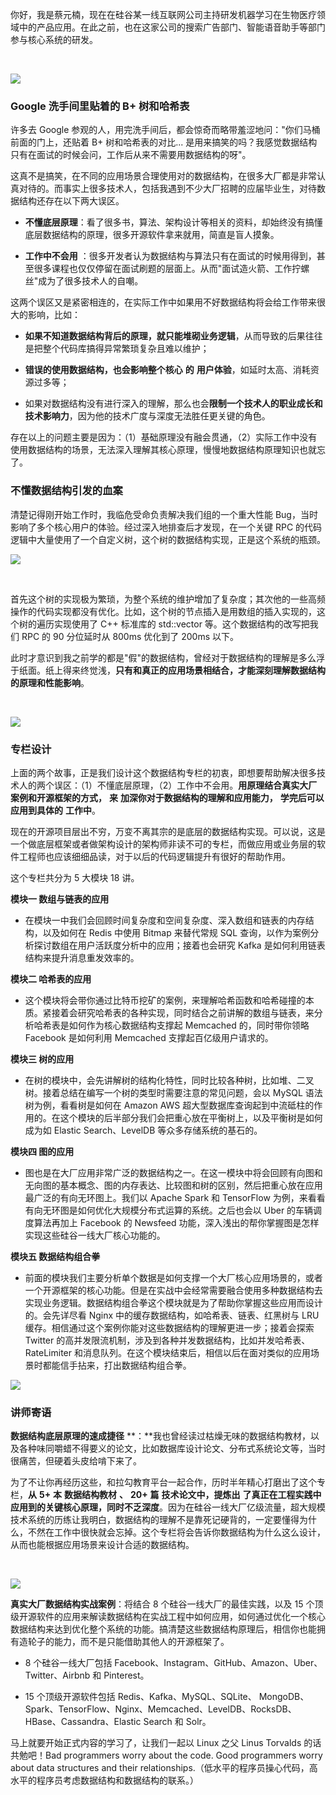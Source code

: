 你好，我是蔡元楠，现在在硅谷某一线互联网公司主持研发机器学习在生物医疗领域中的产品应用。在此之前，也在这家公司的搜索广告部门、智能语音助手等部门参与核心系统的研发。

<br />

![](https://s0.lgstatic.com/i/image3/M01/56/51/CgpOIF3vZmmAL-aRAABZ3pUggvU160.png)

### Google 洗手间里贴着的 B+ 树和哈希表

许多去 Google 参观的人，用完洗手间后，都会惊奇而略带羞涩地问："你们马桶前面的门上，还贴着 B+ 树和哈希表的对比... 是用来搞笑的吗？我感觉数据结构只有在面试的时候会问，工作后从来不需要用数据结构的呀"。

这真不是搞笑，在不同的应用场景合理使用对的数据结构，在很多大厂都是非常认真对待的。而事实上很多技术人，包括我遇到不少大厂招聘的应届毕业生，对待数据结构还存在以下两大误区。

* **不懂底层原理**：看了很多书，算法、架构设计等相关的资料，却始终没有搞懂底层数据结构的原理，很多开源软件拿来就用，简直是盲人摸象。

* **工作中不会用** ：很多开发者认为数据结构与算法只有在面试的时候用得到，甚至很多课程也仅仅停留在面试刷题的层面上。从而"面试造火箭、工作拧螺丝"成为了很多技术人的自嘲。

这两个误区又是紧密相连的，在实际工作中如果用不好数据结构将会给工作带来很大的影响，比如：

* **如果不知道数据结构背后的原理，就只能堆砌业务逻辑**，从而导致的后果往往是把整个代码库搞得异常繁琐复杂且难以维护；

* **错误的使用数据结构，也会影响整个核心** **的** **用户体验**，如延时太高、消耗资源过多等；

* 如果对数据结构没有进行深入的理解，那么也会**限制一个技术人的职业成长和技术影响力**，因为他的技术广度与深度无法胜任更关键的角色。

存在以上的问题主要是因为：（1）基础原理没有融会贯通，（2）实际工作中没有使用数据结构的场景，无法深入理解其核心原理，慢慢地数据结构原理知识也就忘了。

### **不懂数据结构引发的血案**

清楚记得刚开始工作时，我临危受命负责解决我们组的一个重大性能 Bug，当时影响了多个核心用户的体验。经过深入地排查后才发现，在一个关键 RPC 的代码逻辑中大量使用了一个自定义树，这个树的数据结构实现，正是这个系统的瓶颈。

![](https://s0.lgstatic.com/i/image3/M01/56/52/CgpOIF3vZuaAJttsAABYcF4LA_U244.png)

<br />

首先这个树的实现极为繁琐，为整个系统的维护增加了复杂度；其次他的一些高频操作的代码实现都没有优化。比如，这个树的节点插入是用数组的插入实现的，这个树的遍历实现使用了 C++ 标准库的 std::vector 等。这个数据结构的改写把我们 RPC 的 90 分位延时从 800ms 优化到了 200ms 以下。  

此时才意识到我之前学的都是"假"的数据结构，曾经对于数据结构的理解是多么浮于纸面。纸上得来终觉浅，**只有和真正的应用场景相结合，才能深刻理解数据结构的原理和性能影响**。

<br />

![](https://s0.lgstatic.com/i/image3/M01/56/52/CgpOIF3vZxWAWnmjAACdS3vJHuo359.png)

### 专栏设计

上面的两个故事，正是我们设计这个数据结构专栏的初衷，即想要帮助解决很多技术人的两个误区：（1）不懂底层原理，（2）工作中不会用。**用原理结合真实大厂案例和开源框架的方式，** **来** **加深你对于数据结构的理解和应用能力，** **学完后可以应用到具体的** **工作中**。

现在的开源项目层出不穷，万变不离其宗的是底层的数据结构实现。可以说，这是一个做底层框架或者做架构设计的架构师非读不可的专栏，而做应用或业务层的软件工程师也应该细细品读，对于以后的代码逻辑提升有很好的帮助作用。

这个专栏共分为 5 大模块 18 讲。

**模块一 数组与链表的应用**

* 在模块一中我们会回顾时间复杂度和空间复杂度、深入数组和链表的内存结构，以及如何在 Redis 中使用 Bitmap 来替代常规 SQL 查询，以作为案例分析探讨数组在用户活跃度分析中的应用；接着也会研究 Kafka 是如何利用链表结构来提升消息重发效率的。

**模块二 哈希表的应用**

* 这个模块将会带你通过比特币挖矿的案例，来理解哈希函数和哈希碰撞的本质。紧接着会研究哈希表的各种实现，同时结合之前讲解的数组与链表，来分析哈希表是如何作为核心数据结构支撑起 Memcached 的，同时带你领略 Facebook 是如何利用 Memcached 支撑起百亿级用户请求的。

**模块三 树的应用**

* 在树的模块中，会先讲解树的结构化特性，同时比较各种树，比如堆、二叉树。接着总结在编写一个树的类型时需要注意的常见问题，会以 MySQL 语法树为例，看看树是如何在 Amazon AWS 超大型数据库查询起到中流砥柱的作用的。在这个模块的后半部分我们会把重心放在平衡树上，以及平衡树是如何成为如 Elastic Search、LevelDB 等众多存储系统的基石的。

**模块四 图的应用**

* 图也是在大厂应用非常广泛的数据结构之一。在这一模块中将会回顾有向图和无向图的基本概念、图的内存表达、比较图和树的区别，然后把重心放在应用最广泛的有向无环图上。我们以 Apache Spark 和 TensorFlow 为例，来看看有向无环图是如何优化大规模分布式运算的系统。之后也会以 Uber 的车辆调度算法再加上 Facebook 的 Newsfeed 功能，深入浅出的帮你掌握图是怎样实现这些硅谷一线大厂核心功能的。

**模块五 数据结构组合拳**

* 前面的模块我们主要分析单个数据是如何支撑一个大厂核心应用场景的，或者一个开源框架的核心功能。但是在实战中会经常需要融合使用多种数据结构去实现业务逻辑。数据结构组合拳这个模块就是为了帮助你掌握这些应用而设计的。会先详尽看 Nginx 中的缓存数据结构，如哈希表、链表、红黑树与 LRU 缓存。相信通过这个案例你能对这些数据结构的理解更进一步；接着会探索 Twitter 的高并发限流机制，涉及到各种并发数据结构，比如并发哈希表、RateLimiter 和消息队列。在这个模块结束后，相信以后在面对类似的应用场景时都能信手拈来，打出数据结构组合拳。

![](https://s0.lgstatic.com/i/image3/M01/56/2A/Cgq2xl3vDlqAbRrnAAPYhGviMng817.png)

### **讲师寄语**

**数据结构底层原理的速成捷径** **：**我也曾经读过枯燥无味的数据结构教材，以及各种味同嚼蜡不得要义的论文，比如数据库设计论文、分布式系统论文等，当时很痛苦，但硬着头皮给啃下来了。

为了不让你再经历这些，和拉勾教育平台一起合作，历时半年精心打磨出了这个专栏，**从** **5+** **本** **数据结构教材** **、** **20+** **篇** **技术论文中，提炼出** **了真正在工程实践中应用到的关键核心原理，同时不乏深度**。因为在硅谷一线大厂亿级流量，超大规模技术系统的历练让我明白，数据结构的理解不是靠死记硬背的，一定要懂得为什么，不然在工作中很快就会忘掉。这个专栏将会告诉你数据结构为什么这么设计，从而也能根据应用场景来设计合适的数据结构。

<br />

![](https://s0.lgstatic.com/i/image3/M01/56/52/Cgq2xl3vZ26ACVY1AADymKZ0ALI496.png)

**真实大厂数据结构实战案例**：将结合 8 个硅谷一线大厂的最佳实践，以及 15 个顶级开源软件的应用来解读数据结构在实战工程中如何应用，如何通过优化一个核心数据结构来达到优化整个系统的功能。搞清楚这些数据结构原理后，相信你也能拥有造轮子的能力，而不是只能借助其他人的开源框架了。

* 8 个硅谷一线大厂包括 Facebook、Instagram、GitHub、Amazon、Uber、Twitter、Airbnb 和 Pinterest。

* 15 个顶级开源软件包括 Redis、Kafka、MySQL、SQLite、 MongoDB、Spark、TensorFlow、Nginx、Memcached、LevelDB、RocksDB、HBase、Cassandra、Elastic Search 和 Solr。

马上就要开始正式内容的学习了，让我们一起以 Linux 之父 Linus Torvalds 的话共勉吧！Bad programmers worry about the code. Good programmers worry about data structures and their relationships.（低水平的程序员操心代码，高水平的程序员考虑数据结构和数据结构的联系。）

<br />

